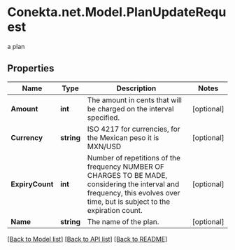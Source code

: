 # Conekta.net.Model.PlanUpdateRequest
a plan

## Properties

Name | Type | Description | Notes
------------ | ------------- | ------------- | -------------
**Amount** | **int** | The amount in cents that will be charged on the interval specified. | [optional] 
**Currency** | **string** | ISO 4217 for currencies, for the Mexican peso it is MXN/USD | [optional] 
**ExpiryCount** | **int** | Number of repetitions of the frequency NUMBER OF CHARGES TO BE MADE, considering the interval and frequency, this evolves over time, but is subject to the expiration count. | [optional] 
**Name** | **string** | The name of the plan. | [optional] 

[[Back to Model list]](../README.md#documentation-for-models) [[Back to API list]](../README.md#documentation-for-api-endpoints) [[Back to README]](../README.md)

